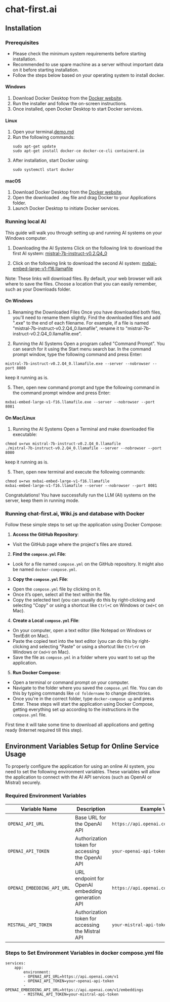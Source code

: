 # chat-first.ai

## Installation

### Prerequisites
- Please check the minimum system requirements before starting installation.
- Recommended to use spare machine as a server without important data on it before starting installation. 
- Follow the steps below based on your operating system to install docker.

#### Windows
1. Download Docker Desktop from the [Docker website](https://www.docker.com/products/docker-desktop).
2. Run the installer and follow the on-screen instructions.
3. Once installed, open Docker Desktop to start Docker services.

#### Linux
1. Open your terminal.[demo.md](demo.md)
2. Run the following commands:
   ```
   sudo apt-get update
   sudo apt-get install docker-ce docker-ce-cli containerd.io
   ```
3. After installation, start Docker using:
   ```
   sudo systemctl start docker
   ```

#### macOS
1. Download Docker Desktop from the [Docker website](https://www.docker.com/products/docker-desktop).
2. Open the downloaded `.dmg` file and drag Docker to your Applications folder.
3. Launch Docker Desktop to initiate Docker services.

### Running local AI
This guide will walk you through setting up and running AI systems on your Windows computer.

1. Downloading the AI Systems
Click on the following link to download the first AI system:
[mistral-7b-instruct-v0.2.Q4_0](https://huggingface.co/Mozilla/Mistral-7B-Instruct-v0.2-llamafile/resolve/main/mistral-7b-instruct-v0.2.Q4_0.llamafile?download=true)

2. Click on the following link to download the second AI system:
[mxbai-embed-large-v1-f16.llamafile](https://huggingface.co/Mozilla/mxbai-embed-large-v1-llamafile/resolve/main/mxbai-embed-large-v1-f16.llamafile?download=true)

Note: These links will download files. By default, your web browser will ask where to save the files. Choose a location that you can easily remember, such as your Downloads folder.

#### On Windows
1. Renaming the Downloaded Files
Once you have downloaded both files, you'll need to rename them slightly. Find the downloaded files and add ".exe" to the end of each filename. For example, if a file is named "mistral-7b-instruct-v0.2.Q4_0.llamafile", rename it to "mistral-7b-instruct-v0.2.Q4_0.llamafile.exe".

2. Running the AI Systems
Open a program called "Command Prompt". You can search for it using the Start menu search bar.
In the command prompt window, type the following command and press Enter:
```
mistral-7b-instruct-v0.2.Q4_0.llamafile.exe --server --nobrowser --port 8080
```
keep it running as is.

5. Then, open new command prompt and type the following command in the command prompt window and press Enter:
```
mxbai-embed-large-v1-f16.llamafile.exe --server --nobrowser --port 8081
```

#### On Mac/Linux
1. Running the AI Systems
   Open a Terminal and make downloaded file executable:
```
chmod u=rwx mistral-7b-instruct-v0.2.Q4_0.llamafile 
./mistral-7b-instruct-v0.2.Q4_0.llamafile --server --nobrowser --port 8080
```
keep it running as is.

5. Then, open new terminal and execute the following commands:
```
chmod u=rwx mxbai-embed-large-v1-f16.llamafile
mxbai-embed-large-v1-f16.llamafile --server --nobrowser --port 8081
```

Congratulations! You have successfully run the LLM (AI) systems on the server, keep them in running mode.

### Running chat-first.ai, Wiki.js and database with Docker
Follow these simple steps to set up the application using Docker Compose:
1. **Access the GitHub Repository**:
- Visit the GitHub page where the project's files are stored.
2. **Find the `compose.yml` File**:
- Look for a file named `compose.yml` on the GitHub repository. It might also be named `docker-compose.yml`.
3. **Copy the `compose.yml` File**:
- Open the `compose.yml` file by clicking on it.
- Once it’s open, select all the text within the file.
- Copy the selected text (you can usually do this by right-clicking and selecting "Copy" or using a shortcut like `Ctrl+C` on Windows or `Cmd+C` on Mac).
4. **Create a Local `compose.yml` File**:
- On your computer, open a text editor (like Notepad on Windows or TextEdit on Mac).
- Paste the copied text into the text editor (you can do this by right-clicking and selecting "Paste" or using a shortcut like `Ctrl+V` on Windows or `Cmd+V` on Mac).
- Save the file as `compose.yml` in a folder where you want to set up the application.
5. **Run Docker Compose**:
- Open a terminal or command prompt on your computer.
- Navigate to the folder where you saved the `compose.yml` file. You can do this by typing commands like `cd foldername` to change directories.
- Once you're in the correct folder, type `docker-compose up` and press Enter.
  These steps will start the application using Docker Compose, getting everything set up according to the instructions in the `compose.yml` file. 

First time it will take some time to download all applications and getting ready (Internet required till this step).

## Environment Variables Setup for Online Service Usage

To properly configure the application for using an online AI system, you need to set the following environment variables. These variables will allow the application to connect with the AI API services (such as OpenAI or Mistral) securely.

### Required Environment Variables

| Variable Name                 | Description                                                       | Example Value                          |
|-------------------------------|-------------------------------------------------------------------|----------------------------------------|
| `OPENAI_API_URL`              | Base URL for the OpenAI API                                        | `https://api.openai.com/v1`            |
| `OPENAI_API_TOKEN`            | Authorization token for accessing the OpenAI API                  | `your-openai-api-token`                |
| `OPENAI_EMBEDDING_API_URL`    | URL endpoint for OpenAI embedding generation API                  | `https://api.openai.com/v1/embeddings` |
| `MISTRAL_API_TOKEN`           | Authorization token for accessing the Mistral API                 | `your-mistral-api-token`               |

### Steps to Set Environment Variables in docker compose.yml file 
```
services:
    app:
        environment:
        - OPENAI_API_URL=https://api.openai.com/v1
        - OPENAI_API_TOKEN=your-openai-api-token
        - OPENAI_EMBEDDING_API_URL=https://api.openai.com/v1/embeddings
        - MISTRAL_API_TOKEN=your-mistral-api-token
```

